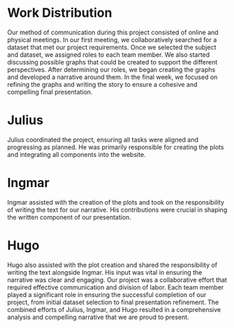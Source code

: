 # Work Distribution

Our method of communication during this project consisted of online and physical meetings. In our first meeting, we collaboratively searched for a dataset that met our project requirements. Once we selected the subject and dataset, we assigned roles to each team member. We also started discussing possible graphs that could be created to support the different perspectives.
After determining our roles, we began creating the graphs and developed a narrative around them. In the final week, we focused on refining the graphs and writing the story to ensure a cohesive and compelling final presentation.

# Julius
Julius coordinated the project, ensuring all tasks were aligned and progressing as planned. He was primarily responsible for creating the plots and integrating all components into the website.

# Ingmar
Ingmar assisted with the creation of the plots and took on the responsibility of writing the text for our narrative. His contributions were crucial in shaping the written component of our presentation.

# Hugo
Hugo also assisted with the plot creation and shared the responsibility of writing the text alongside Ingmar. His input was vital in ensuring the narrative was clear and engaging.
Our project was a collaborative effort that required effective communication and division of labor. Each team member played a significant role in ensuring the successful completion of our project, from initial dataset selection to final presentation refinement. The combined efforts of Julius, Ingmar, and Hugo resulted in a comprehensive analysis and compelling narrative that we are proud to present.
